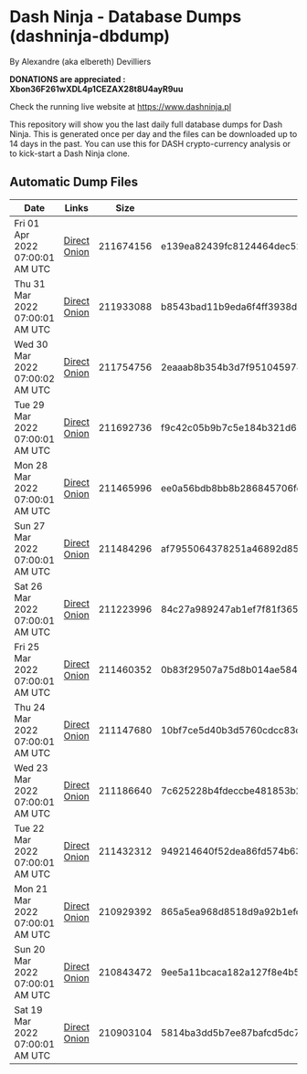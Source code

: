 # Dash Ninja - Database Dumps (dashninja-dbdump)
By Alexandre (aka elbereth) Devilliers

**DONATIONS are appreciated : Xbon36F261wXDL4p1CEZAX28t8U4ayR9uu**

Check the running live website at https://www.dashninja.pl

This repository will show you the last daily full database dumps for Dash Ninja. This is generated once per day and the files can be downloaded up to 14 days in the past.
You can use this for DASH crypto-currency analysis or to kick-start a Dash Ninja clone.


## Automatic Dump Files
| Date | Links | Size | SHA256 |
|--|--|--|--|
| Fri 01 Apr 2022 07:00:01 AM UTC | [Direct](https://oshi.at/zQhy) [Onion](http://5ety7tpkim5me6eszuwcje7bmy25pbtrjtue7zkqqgziljwqy3rrikqd.onion/zQhy) | 211674156 | e139ea82439fc8124464dec5216a2f108f948b67d62e68242977802fe7a601a1 | 
| Thu 31 Mar 2022 07:00:01 AM UTC | [Direct](https://oshi.at/EoPC) [Onion](http://5ety7tpkim5me6eszuwcje7bmy25pbtrjtue7zkqqgziljwqy3rrikqd.onion/EoPC) | 211933088 | b8543bad11b9eda6f4ff3938db627f0ca4fb7d24c69d5068dbca396577f5f17b | 
| Wed 30 Mar 2022 07:00:02 AM UTC | [Direct](https://oshi.at/yDsj) [Onion](http://5ety7tpkim5me6eszuwcje7bmy25pbtrjtue7zkqqgziljwqy3rrikqd.onion/yDsj) | 211754756 | 2eaaab8b354b3d7f95104597800652927b3b51c6e9280563a454b43c5cc2dbb8 | 
| Tue 29 Mar 2022 07:00:01 AM UTC | [Direct](https://oshi.at/CXha) [Onion](http://5ety7tpkim5me6eszuwcje7bmy25pbtrjtue7zkqqgziljwqy3rrikqd.onion/CXha) | 211692736 | f9c42c05b9b7c5e184b321d67bafcb2c98135264e91838f03316c310446e615e | 
| Mon 28 Mar 2022 07:00:01 AM UTC | [Direct](https://oshi.at/hesK) [Onion](http://5ety7tpkim5me6eszuwcje7bmy25pbtrjtue7zkqqgziljwqy3rrikqd.onion/hesK) | 211465996 | ee0a56bdb8bb8b286845706fe04400093d8e987ad20e40d9093338841705e1d8 | 
| Sun 27 Mar 2022 07:00:01 AM UTC | [Direct](https://oshi.at/QvcZ) [Onion](http://5ety7tpkim5me6eszuwcje7bmy25pbtrjtue7zkqqgziljwqy3rrikqd.onion/QvcZ) | 211484296 | af7955064378251a46892d85dcab7b5709ceafa3f17291f2aa65a85b8001529e | 
| Sat 26 Mar 2022 07:00:01 AM UTC | [Direct](https://oshi.at/qznx) [Onion](http://5ety7tpkim5me6eszuwcje7bmy25pbtrjtue7zkqqgziljwqy3rrikqd.onion/qznx) | 211223996 | 84c27a989247ab1ef7f81f36504b46524eb318266ad6e50a7a0e010ebea16135 | 
| Fri 25 Mar 2022 07:00:01 AM UTC | [Direct](https://oshi.at/DysU) [Onion](http://5ety7tpkim5me6eszuwcje7bmy25pbtrjtue7zkqqgziljwqy3rrikqd.onion/DysU) | 211460352 | 0b83f29507a75d8b014ae5845ecddcc07047fb51a7d1141179128c15ebd72cf3 | 
| Thu 24 Mar 2022 07:00:01 AM UTC | [Direct](https://oshi.at/LHBF) [Onion](http://5ety7tpkim5me6eszuwcje7bmy25pbtrjtue7zkqqgziljwqy3rrikqd.onion/LHBF) | 211147680 | 10bf7ce5d40b3d5760cdcc83c94b6be4baa2bd372570b1ad7e20c49e76aac8c6 | 
| Wed 23 Mar 2022 07:00:01 AM UTC | [Direct](https://oshi.at/QWGj) [Onion](http://5ety7tpkim5me6eszuwcje7bmy25pbtrjtue7zkqqgziljwqy3rrikqd.onion/QWGj) | 211186640 | 7c625228b4fdeccbe481853b246d396d64b2a18068ed348db632972eeac35726 | 
| Tue 22 Mar 2022 07:00:01 AM UTC | [Direct](https://oshi.at/MiCp) [Onion](http://5ety7tpkim5me6eszuwcje7bmy25pbtrjtue7zkqqgziljwqy3rrikqd.onion/MiCp) | 211432312 | 949214640f52dea86fd574b6337d5d22e961d25f5a42bd69aa6ce817ea98f7e1 | 
| Mon 21 Mar 2022 07:00:01 AM UTC | [Direct](https://oshi.at/yhXx) [Onion](http://5ety7tpkim5me6eszuwcje7bmy25pbtrjtue7zkqqgziljwqy3rrikqd.onion/yhXx) | 210929392 | 865a5ea968d8518d9a92b1efdd32e97d39ce7593af01d5d5d46f092cbf1d28ac | 
| Sun 20 Mar 2022 07:00:01 AM UTC | [Direct](<html>) [Onion]() | 210843472 | 9ee5a11bcaca182a127f8e4b5cf06a6649f0d075ec8b3fc6c40b079725dc797f | 
| Sat 19 Mar 2022 07:00:01 AM UTC | [Direct](https://oshi.at/WqEY) [Onion](http://5ety7tpkim5me6eszuwcje7bmy25pbtrjtue7zkqqgziljwqy3rrikqd.onion/WqEY) | 210903104 | 5814ba3dd5b7ee87bafcd5dc76a735830028fca67ea7037db05889113ae83a6a | 
